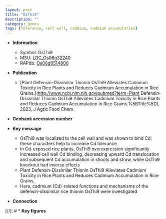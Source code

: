 ```yaml
---
layout: post
title: "OsThi9"
description: ""
category: genes
tags: [tolerance, cell wall, cadmium, cadmium accumulation]
---
```


* **Information**  
    + Symbol: OsThi9  
    + MSU: [LOC_Os06g32240](http://rice.uga.edu/cgi-bin/ORF_infopage.cgi?orf=LOC_Os06g32240)  
    + RAPdb: [Os06g0514800](https://rapdb.dna.affrc.go.jp/locus/?name=Os06g0514800)  

* **Publication**  
    + [Plant Defensin-Dissimilar Thionin OsThi9 Alleviates Cadmium Toxicity in Rice Plants and Reduces Cadmium Accumulation in Rice Grains.](http://www.ncbi.nlm.nih.gov/pubmed?term=Plant Defensin-Dissimilar Thionin OsThi9 Alleviates Cadmium Toxicity in Rice Plants and Reduces Cadmium Accumulation in Rice Grains.%5BTitle%5D), 2023, J Agric Food Chem.

* **Genbank accession number**  

* **Key message**  
    + OsThi9 was localized to the cell wall and was shown to bind Cd; these characters help to increase Cd tolerance
    + In Cd-exposed rice plants, OsThi9 overexpression significantly increased cell wall Cd binding, decreasing upward Cd translocation and subsequent Cd accumulation in shoots and straw, while OsThi9 knockout had inverse effects
    + Plant Defensin-Dissimilar Thionin OsThi9 Alleviates Cadmium Toxicity in Rice Plants and Reduces Cadmium Accumulation in Rice Grains.
    + Here, cadmium (Cd)-related functions and mechanisms of the defensin-dissimilar rice thionin OsThi9 were investigated

* **Connection**  

[//]: # * **Key figures**  


